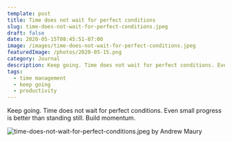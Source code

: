 ```yaml
---
template: post
title: Time does not wait for perfect conditions
slug: time-does-not-wait-for-perfect-conditions.jpeg
draft: false
date: 2020-05-15T08:45:51-07:00
image: /images/time-does-not-wait-for-perfect-conditions.jpeg
featuredImage: /photos/2020-05-15.png
category: Journal
description: Keep going. Time does not wait for perfect conditions. Even small progress is better than standing still.
tags:
  - time management
  - keep going
  - productivity
---
```

Keep going. Time does not wait for perfect conditions. Even small progress is better than standing still. Build momentum.

![time-does-not-wait-for-perfect-conditions.jpeg by Andrew Maury](/images/time-does-not-wait-for-perfect-conditions.jpeg)
